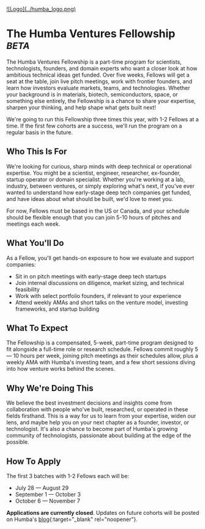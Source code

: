 <meta name="twitter:card" content="summary_large_image" />
<meta name="twitter:site" content="@humbavc" />
<meta name="twitter:image" content="https://humbaventures.com/twitter_card.png" />
<link rel="stylesheet" type="text/css" href="https://lpolovets.github.io/style.css">

<a href="https://humbaventures.com/">
![Logo](../humba_logo.png)
</a>

# The Humba Ventures Fellowship<sup> _BETA_</sup>

The Humba Ventures Fellowship is a part-time program for scientists, technologists, founders, and domain experts who want a closer look at how ambitious technical ideas get funded. Over five weeks, Fellows will get a seat at the table, join live pitch meetings, work with frontier founders, and learn how investors evaluate markets, teams, and technologies. Whether your background is in materials, biotech, semiconductors, space, or something else entirely, the Fellowship is a chance to share your expertise, sharpen your thinking, and help shape what gets built next!

We're going to run this Fellowship three times this year, with 1-2 Fellows at a time. If the first few cohorts are a success, we'll run the program on a regular basis in the future.

## Who This Is For
We're looking for curious, sharp minds with deep technical or operational expertise. You might be a scientist, engineer, researcher, ex-founder, startup operator or domain specialist. Whether you're working at a lab, industry, between ventures, or simply exploring what's next, if you've ever wanted to understand how early-stage deep tech companies get funded, and have ideas about what should be built, we'd love to meet you.

For now, Fellows must be based in the US or Canada, and your schedule should be flexible enough that you can join 5-10 hours of pitches and meetings each week.

## What You'll Do
As a Fellow, you'll get hands-on exposure to how we evaluate and support companies:
- Sit in on pitch meetings with early-stage deep tech startups
- Join internal discussions on diligence, market sizing, and technical feasibility
- Work with select portfolio founders, if relevant to your experience
- Attend weekly AMAs and short talks on the venture model, investing frameworks, and startup building

## What To Expect
The Fellowship is a compensated, 5-week, part-time program designed to fit alongside a full-time role or research schedule. Fellows commit roughly 5 — 10 hours per week, joining pitch meetings as their schedules allow, plus a weekly AMA with Humba's investing team, and a few short sessions diving into how venture works behind the scenes.

## Why We're Doing This
We believe the best investment decisions and insights come from collaboration with people who've built, researched, or operated in these fields firsthand. This is a way for us to learn from your expertise, widen our lens, and maybe help you on your next chapter as a founder, investor, or technologist. It's also a chance to become part of Humba's growing community of technologists, passionate about building at the edge of the possible.

## How To Apply
The first 3 batches with 1-2 Fellows each will be:
* July 28 — August 29
* September 1 — October 3
* October 6 — November 7

**Applications are currently closed**. Updates on future cohorts will be posted on Humba's [blog](https://blog.humbaventures.com/){:target="_blank" rel="noopener"}.
